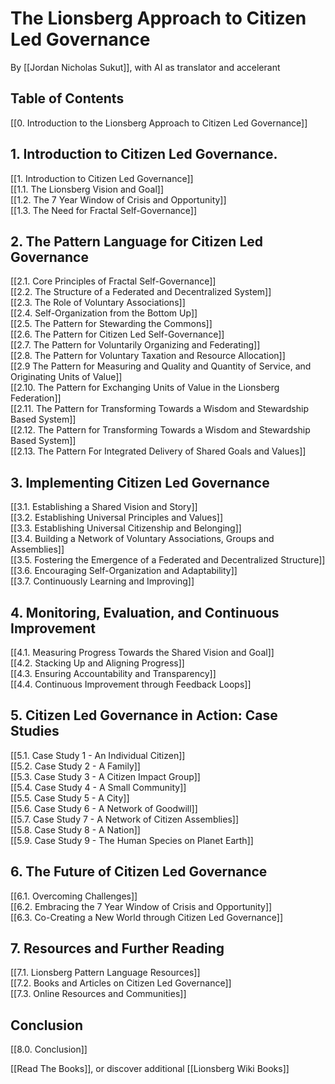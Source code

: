 # The Lionsberg Approach to Citizen Led Governance

By [[Jordan Nicholas Sukut]], with AI as translator and accelerant

## Table of Contents

[[0. Introduction to the Lionsberg Approach to Citizen Led Governance]]

## 1. Introduction to Citizen Led Governance. 

[[1.  Introduction to Citizen Led Governance]]  
[[1.1. The Lionsberg Vision and Goal]]  
[[1.2. The 7 Year Window of Crisis and Opportunity]]  
[[1.3. The Need for Fractal Self-Governance]]  
   
## 2.  The Pattern Language for Citizen Led Governance 

[[2.1. Core Principles of Fractal Self-Governance]]  
[[2.2. The Structure of a Federated and Decentralized System]]  
[[2.3. The Role of Voluntary Associations]]   
[[2.4. Self-Organization from the Bottom Up]]    
[[2.5. The Pattern for Stewarding the Commons]]  
[[2.6. The Pattern for Citizen Led Self-Governance]]  
[[2.7. The Pattern for Voluntarily Organizing and Federating]]  
[[2.8. The Pattern for Voluntary Taxation and Resource Allocation]]  
[[2.9 The Pattern for Measuring and Quality and Quantity of Service, and Originating Units of Value]]  
[[2.10. The Pattern for Exchanging Units of Value in the Lionsberg Federation]]  
[[2.11. The Pattern for Transforming Towards a Wisdom and Stewardship Based System]]  
[[2.12. The Pattern for Transforming Towards a Wisdom and Stewardship Based System]]  
[[2.13. The Pattern For Integrated Delivery of Shared Goals and Values]]  

## 3.  Implementing Citizen Led Governance 

[[3.1. Establishing a Shared Vision and Story]]  
[[3.2. Establishing Universal Principles and Values]]  
[[3.3. Establishing Universal Citizenship and Belonging]]  
[[3.4. Building a Network of Voluntary Associations, Groups and Assemblies]]   
[[3.5. Fostering the Emergence of a Federated and Decentralized Structure]]   
[[3.6. Encouraging Self-Organization and Adaptability]]   
[[3.7. Continuously Learning and Improving]]  
   
## 4.  Monitoring, Evaluation, and Continuous Improvement 

[[4.1. Measuring Progress Towards the Shared Vision and Goal]]  
[[4.2. Stacking Up and Aligning Progress]]  
[[4.3. Ensuring Accountability and Transparency]]  
[[4.4. Continuous Improvement through Feedback Loops]]  

## 5.  Citizen Led Governance in Action: Case Studies 

[[5.1. Case Study 1 - An Individual Citizen]]    
[[5.2. Case Study 2 - A Family]]  
[[5.3. Case Study 3 - A Citizen Impact Group]]  
[[5.4. Case Study 4 - A Small Community]]    
[[5.5. Case Study 5 - A City]]  
[[5.6. Case Study 6 - A Network of Goodwill]]  
[[5.7. Case Study 7 - A Network of Citizen Assemblies]]  
[[5.8. Case Study 8 - A Nation]]  
[[5.9. Case Study 9 - The Human Species on Planet Earth]]  
   
## 6.  The Future of Citizen Led Governance 

[[6.1. Overcoming Challenges]]  
[[6.2. Embracing the 7 Year Window of Crisis and Opportunity]]   
[[6.3. Co-Creating a New World through Citizen Led Governance]]  
 
## 7.  Resources and Further Reading 

[[7.1. Lionsberg Pattern Language Resources]]   
[[7.2. Books and Articles on Citizen Led Governance]]  
[[7.3. Online Resources and Communities]]  

## Conclusion

[[8.0. Conclusion]]  

[[Read The Books]], or discover additional [[Lionsberg Wiki Books]]  
